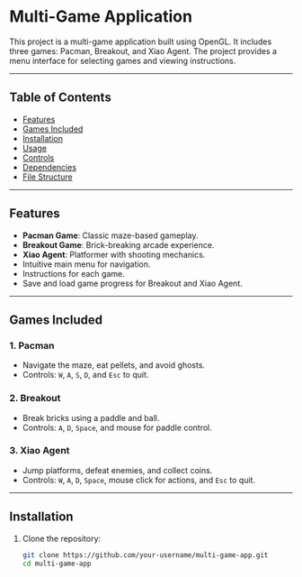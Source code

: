 # Multi-Game Application

This project is a multi-game application built using OpenGL. It includes three games: Pacman, Breakout, and Xiao Agent. The project provides a menu interface for selecting games and viewing instructions.

---

## Table of Contents

- [Features](#features)
- [Games Included](#games-included)
- [Installation](#installation)
- [Usage](#usage)
- [Controls](#controls)
- [Dependencies](#dependencies)
- [File Structure](#file-structure)

---

## Features

- **Pacman Game**: Classic maze-based gameplay.
- **Breakout Game**: Brick-breaking arcade experience.
- **Xiao Agent**: Platformer with shooting mechanics.
- Intuitive main menu for navigation.
- Instructions for each game.
- Save and load game progress for Breakout and Xiao Agent.

---

## Games Included

### 1. **Pacman**
   - Navigate the maze, eat pellets, and avoid ghosts.
   - Controls: `W`, `A`, `S`, `D`, and `Esc` to quit.

### 2. **Breakout**
   - Break bricks using a paddle and ball.
   - Controls: `A`, `D`, `Space`, and mouse for paddle control.

### 3. **Xiao Agent**
   - Jump platforms, defeat enemies, and collect coins.
   - Controls: `W`, `A`, `D`, `Space`, mouse click for actions, and `Esc` to quit.

---

## Installation

1. Clone the repository:
   ```bash
   git clone https://github.com/your-username/multi-game-app.git
   cd multi-game-app
